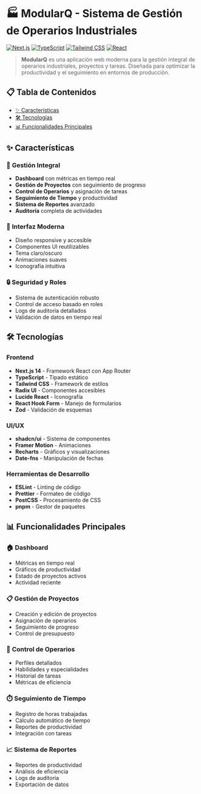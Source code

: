# 🏭 ModularQ - Sistema de Gestión de Operarios Industriales

[![Next.js](https://img.shields.io/badge/Next.js-14.2.16-black?style=for-the-badge&logo=next.js)](https://nextjs.org/)
[![TypeScript](https://img.shields.io/badge/TypeScript-5.9.2-blue?style=for-the-badge&logo=typescript)](https://www.typescriptlang.org/)
[![Tailwind CSS](https://img.shields.io/badge/Tailwind_CSS-4.1.13-38B2AC?style=for-the-badge&logo=tailwind-css)](https://tailwindcss.com/)
[![React](https://img.shields.io/badge/React-18.3.1-61DAFB?style=for-the-badge&logo=react)](https://reactjs.org/)

> **ModularQ** es una aplicación web moderna para la gestión integral de operarios industriales, proyectos y tareas. Diseñada para optimizar la productividad y el seguimiento en entornos de producción.

## 📋 Tabla de Contenidos

- [✨ Características](#-características)
- [🛠️ Tecnologías](#️-tecnologías)
- [📊 Funcionalidades Principales](#-funcionalidades-principales)

## ✨ Características

### 🎯 **Gestión Integral**
- **Dashboard** con métricas en tiempo real
- **Gestión de Proyectos** con seguimiento de progreso
- **Control de Operarios** y asignación de tareas
- **Seguimiento de Tiempo** y productividad
- **Sistema de Reportes** avanzado
- **Auditoría** completa de actividades

### 🎨 **Interfaz Moderna**
- Diseño responsive y accesible
- Componentes UI reutilizables
- Tema claro/oscuro
- Animaciones suaves
- Iconografía intuitiva

### 🔒 **Seguridad y Roles**
- Sistema de autenticación robusto
- Control de acceso basado en roles
- Logs de auditoría detallados
- Validación de datos en tiempo real

## 🛠️ Tecnologías

### **Frontend**
- **Next.js 14** - Framework React con App Router
- **TypeScript** - Tipado estático
- **Tailwind CSS** - Framework de estilos
- **Radix UI** - Componentes accesibles
- **Lucide React** - Iconografía
- **React Hook Form** - Manejo de formularios
- **Zod** - Validación de esquemas

### **UI/UX**
- **shadcn/ui** - Sistema de componentes
- **Framer Motion** - Animaciones
- **Recharts** - Gráficos y visualizaciones
- **Date-fns** - Manipulación de fechas

### **Herramientas de Desarrollo**
- **ESLint** - Linting de código
- **Prettier** - Formateo de código
- **PostCSS** - Procesamiento de CSS
- **pnpm** - Gestor de paquetes

## 📊 Funcionalidades Principales

### 🏠 **Dashboard**
- Métricas en tiempo real
- Gráficos de productividad
- Estado de proyectos activos
- Actividad reciente

### 📋 **Gestión de Proyectos**
- Creación y edición de proyectos
- Asignación de operarios
- Seguimiento de progreso
- Control de presupuesto

### 👷 **Control de Operarios**
- Perfiles detallados
- Habilidades y especialidades
- Historial de tareas
- Métricas de eficiencia

### ⏱️ **Seguimiento de Tiempo**
- Registro de horas trabajadas
- Cálculo automático de tiempo
- Reportes de productividad
- Integración con tareas

### 📈 **Sistema de Reportes**
- Reportes de productividad
- Análisis de eficiencia
- Logs de auditoría
- Exportación de datos
